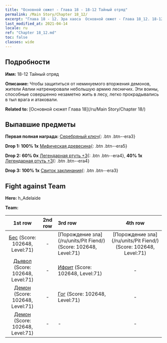 ```yaml
---
title: "Основной сюжет - Глава 18 - 18-12 Тайный отряд"
permalink: /Main Story/Chapter 18_12/
excerpt: "Глава 18 - 12. Эра хаоса  Основной сюжет - Глава 18_12. 18-12 Тайный отряд"
last_modified_at: 2021-04-14
locale: ru
ref: "Chapter 18_12.md"
toc: false
classes: wide
---
```


## Подробности

 **Имя:** 18-12 Тайный отряд

 **Описание:** Чтобы защититься от неминуемого вторжения демонов, жители Авлии натренировали небольшую армию лесничих. Эти воины, способные совершенно незаметно жить в лесу, легко прокрадывались в тыл врага и атаковали.

 **Related to:** [Основной сюжет Глава 18](/ru/Main Story/Chapter 18/)

## Выпавшие предметы

 **Первая полная награда:** [Серебряный ключ](/ru/Items/con_693/){: .btn .btn--era3}

 **Drop 1:** **100% 1x** [Мифическая древесина](/ru/Items/mat_62/){: .btn .btn--era5}

 **Drop 2:** **60% 0x** [Легендарная ртуть +3](/ru/Items/mat_56/){: .btn .btn--era4}, **40% 1x** [Легендарная ртуть +3](/ru/Items/mat_56/){: .btn .btn--era4}

 **Drop 3:** **100% 1x** [Свиток заклинания](/ru/Items/con_694/){: .btn .btn--era3}


## Fight against Team
 **Hero:** h_Adelaide

 **Team:**


  | 1st row | 2nd row | 3rd row | 4th row |
  |:----:|:----:|:----|:----:|
  | [Бес](/ru/units/Imp/) (Score: 102648, Level:71)  | - | [Порождение зла](/ru/units/Pit Fiend/) (Score: 102648, Level:71)  | [Порождение зла](/ru/units/Pit Fiend/) (Score: 102648, Level:71)  |
  | [Дьявол](/ru/units/Devil/) (Score: 102648, Level:71)  | - | [Ифрит](/ru/units/Efreeti/) (Score: 102648, Level:71)  | - |
  | [Демон](/ru/units/Demon/) (Score: 102648, Level:71)  | - | [Гог](/ru/units/Gog/) (Score: 102648, Level:71)  | - |
  | [Демон](/ru/units/Demon/) (Score: 102648, Level:71)  | - | - | - |


